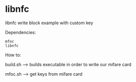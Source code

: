 libnfc
======

libnfc write block example with custom key


Dependencies:

    mfoc
    libnfc

How to:

   build.sh --> builds executable in order to write our mifare card

   mfoc.sh  --> get keys from mifare card
